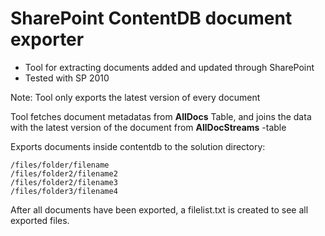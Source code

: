 ﻿# SharePoint ContentDB document exporter

* Tool for extracting documents added and updated through SharePoint
* Tested with SP 2010

Note: Tool only exports the latest version of every document

Tool fetches document metadatas from **AllDocs** Table, and joins the data with the latest version of the document from **AllDocStreams** -table

Exports documents inside contentdb to the solution directory:

```
/files/folder/filename
/files/folder2/filename2
/files/folder2/filename3
/files/folder3/filename4
```

After all documents have been exported, a filelist.txt is created to see all exported files.
